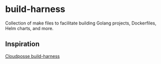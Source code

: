 # build-harness
Collection of make files to facilitate building Golang projects, Dockerfiles, Helm charts, and more.

## Inspiration
[Cloudposse build-harness](https://github.com/cloudposse/build-harness)
